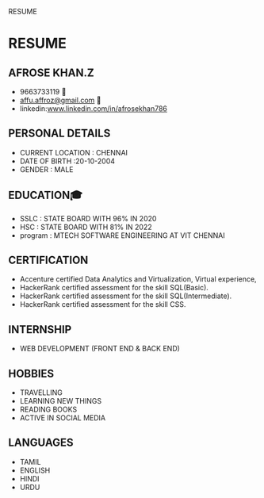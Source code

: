  RESUME
# RESUME
## AFROSE KHAN.Z
* 9663733119 📲
* affu.affroz@gmail.com 📧
* linkedin:www.linkedin.com/in/afrosekhan786

## PERSONAL DETAILS
* CURRENT LOCATION : CHENNAI
* DATE OF BIRTH :20-10-2004
* GENDER : MALE

## EDUCATION🎓
* SSLC : STATE BOARD WITH 96% IN 2020
* HSC : STATE BOARD WITH 81% IN 2022
* program : MTECH SOFTWARE ENGINEERING AT VIT CHENNAI

## CERTIFICATION 
* Accenture certified Data Analytics and Virtualization, Virtual experience,
* HackerRank certified assessment for the skill SQL(Basic).
* HackerRank certified assessment for the skill SQL(Intermediate).
* HackerRank certified assessment for the skill CSS.

## INTERNSHIP
* WEB DEVELOPMENT (FRONT END & BACK END)

## HOBBIES
* TRAVELLING
* LEARNING NEW THINGS
* READING BOOKS
* ACTIVE IN SOCIAL MEDIA

## LANGUAGES
* TAMIL
* ENGLISH
* HINDI
* URDU

